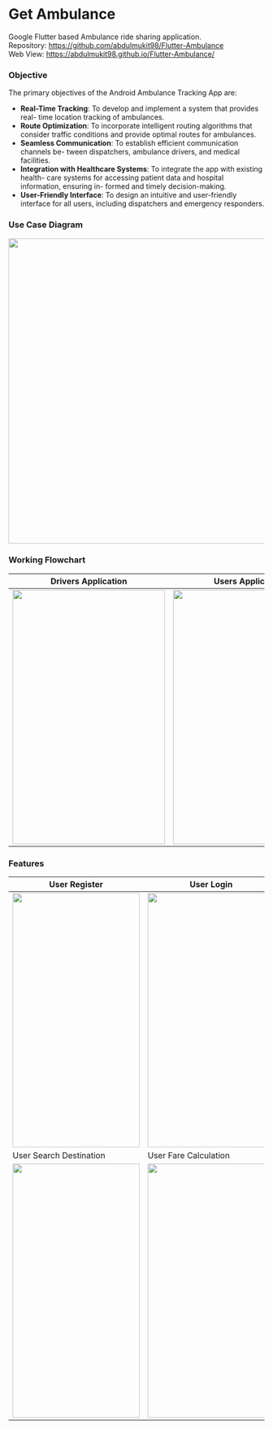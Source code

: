 # Get Ambulance
Google Flutter based Ambulance ride sharing application. <br>
Repository: https://github.com/abdulmukit98/Flutter-Ambulance <br>
Web View: https://abdulmukit98.github.io/Flutter-Ambulance/ <br>

### Objective
The primary objectives of the Android Ambulance Tracking App are:
* **Real-Time Tracking**: To develop and implement a system that provides real-
time location tracking of ambulances.
* **Route Optimization**: To incorporate intelligent routing algorithms that consider
traffic conditions and provide optimal routes for ambulances.
* **Seamless Communication**: To establish efficient communication channels be-
tween dispatchers, ambulance drivers, and medical facilities.
* **Integration with Healthcare Systems**: To integrate the app with existing health-
care systems for accessing patient data and hospital information, ensuring in-
formed and timely decision-making.
* **User-Friendly Interface**: To design an intuitive and user-friendly interface for
all users, including dispatchers and emergency responders.

### Use Case Diagram
<img src="https://github.com/abdulmukit98/Flutter-Ambulance/assets/56398175/bb173601-0d87-4cad-89a9-186b2bd505ed" width="600" height="600" />

### Working Flowchart

|Drivers Application |  Users Application|
|-------------------| -------------------|
| <img src="https://github.com/abdulmukit98/Flutter-Ambulance/assets/56398175/d33a889c-d16c-4d23-8deb-064f6f89f406" width="300" height="500" />   |<img src="https://github.com/abdulmukit98/Flutter-Ambulance/assets/56398175/86e1921c-ee25-4203-8575-93c60ae8dde3" width="300" height="500" /> |

### Features

| User Register | User Login | Homepage |
|---------------|-------------|------------|
|<img src="https://github.com/abdulmukit98/Flutter-Ambulance/assets/56398175/d5e21c41-b7e5-4e60-b670-df474445cd3a" width="250" height="500" />| <img src="https://github.com/abdulmukit98/Flutter-Ambulance/assets/56398175/60b09438-eaf1-49a3-9eb2-c1cef76ddecf" width="250" height="500" /> | <img src="https://github.com/abdulmukit98/Flutter-Ambulance/assets/56398175/0e5f247f-a50e-4aac-8d07-475b622b7f48" width="250" height="500" /> |
|User Search Destination | User Fare Calculation | Navigation Drawer |
|<img src="https://github.com/abdulmukit98/Flutter-Ambulance/assets/56398175/a1ebba5a-60d8-41d0-b985-e9ec223de316" width="250" height="500" />|  <img src="https://github.com/abdulmukit98/Flutter-Ambulance/assets/56398175/0f3b526f-e869-439f-8dba-181df09def0a" width="250" height="500" /> |  <img src="https://github.com/abdulmukit98/Flutter-Ambulance/assets/56398175/0b1cd28a-8188-4653-a37a-550f95a6b64b" width="250" height="500" /> |




